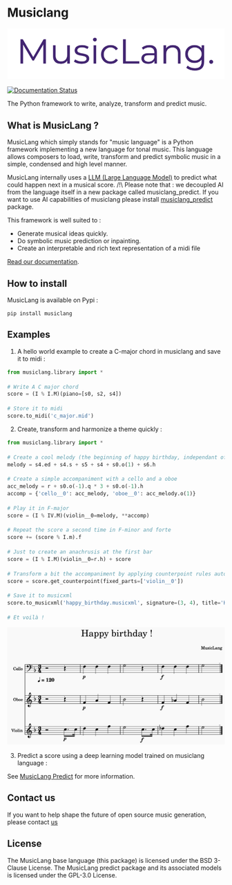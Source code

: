 Musiclang
=========

![MusicLang logo](https://github.com/MusicLang/musiclang/blob/main/documentation/images/MusicLang.png?raw=true "MusicLang")


[![Documentation Status](https://readthedocs.org/projects/musiclang/badge/?version=latest)](https://musiclang.readthedocs.io/en/latest/?badge=latest)

The Python framework to write, analyze, transform and predict music.


What is MusicLang ?
--------------------

MusicLang which simply stands for "music language" is a Python framework
implementing a new language for tonal music.
This language allows composers to load, write, transform and predict symbolic music in a simple,
condensed and high level manner.

MusicLang internally uses a [LLM (Large Language Model)](https://huggingface.co/floriangardin/musiclang)  to predict what could happen next in a musical score.
/!\ Please note that : we decoupled AI from the language itself in a new package called musiclang_predict. If you want to use AI capabilities of musiclang please install [musiclang_predict](https://github.com/MusicLang/musiclang_predict) package.

This framework is well suited to :
- Generate musical ideas quickly.
- Do symbolic music prediction or inpainting.
- Create an interpretable and rich text representation of a midi file


[Read our documentation](https://musiclang.readthedocs.io/en/latest).


How to install
--------------

MusicLang is available on Pypi :

```
pip install musiclang
```
    

Examples
---------

1. A hello world example to create a C-major chord in musiclang and save it to midi :

```python
from musiclang.library import *

# Write A C major chord
score = (I % I.M)(piano=[s0, s2, s4])

# Store it to midi
score.to_midi('c_major.mid')
```

2. Create, transform and harmonize a theme quickly : 

```python
from musiclang.library import *

# Create a cool melody (the beginning of happy birthday, independant of any harmonic context)
melody = s4.ed + s4.s + s5 + s4 + s0.o(1) + s6.h

# Create a simple accompaniment with a cello and a oboe
acc_melody = r + s0.o(-1).q * 3 + s0.o(-1).h
accomp = {'cello__0': acc_melody, 'oboe__0': acc_melody.o(1)}

# Play it in F-major
score = (I % IV.M)(violin__0=melody, **accomp)

# Repeat the score a second time in F-minor and forte
score += (score % I.m).f

# Just to create an anachrusis at the first bar
score = (I % I.M)(violin__0=r.h) + score

# Transform a bit the accompaniment by applying counterpoint rules automatically
score = score.get_counterpoint(fixed_parts=['violin__0'])

# Save it to musicxml
score.to_musicxml('happy_birthday.musicxml', signature=(3, 4), title='Happy birthday !')

# Et voilà !
```
![Happy birthday score](https://github.com/MusicLang/musiclang/blob/main/documentation/images/happy_birthday.png?raw=true "Happy Birthday")


3. Predict a score using a deep learning model trained on musiclang language :

See [MusicLang Predict](https://github.com/MusicLang/musiclang_predict) for more information.



Contact us
----------

If you want to help shape the future of open source music generation,
please contact [us](mailto:fgardin.pro@gmail.com)

License
-------

The MusicLang base language (this package) is licensed under the BSD 3-Clause License.
The MusicLang predict package and its associated models is licensed under the GPL-3.0 License.


